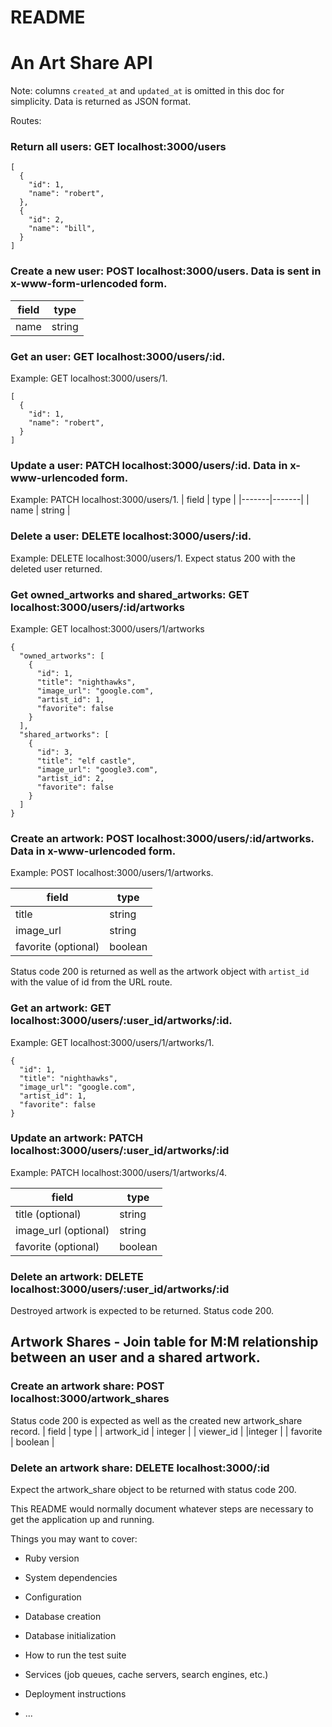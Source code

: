 # README

# An Art Share API
Note: columns `created_at` and `updated_at` 
is omitted in this doc for simplicity. Data is returned as JSON format.

Routes:

### Return all users: GET localhost:3000/users
```
[
  {
    "id": 1,
    "name": "robert",
  },
  {
    "id": 2,
    "name": "bill",
  }
]
```

### Create a new user: POST localhost:3000/users. Data is sent in x-www-form-urlencoded form.
| field | type |
|-------|-------|
| name  | string |

### Get an user: GET localhost:3000/users/:id.
Example: GET localhost:3000/users/1.
```
[
  {
    "id": 1,
    "name": "robert",
  }
]
```

### Update a user: PATCH localhost:3000/users/:id. Data in x-www-urlencoded form.
Example: PATCH localhost:3000/users/1.
| field | type |
|-------|-------|
| name  | string |

### Delete a user: DELETE localhost:3000/users/:id.
Example: DELETE localhost:3000/users/1.
Expect status 200 with the deleted user returned.

### Get owned_artworks and shared_artworks: GET localhost:3000/users/:id/artworks
Example: GET localhost:3000/users/1/artworks
```
{
  "owned_artworks": [
    {
      "id": 1,
      "title": "nighthawks",
      "image_url": "google.com",
      "artist_id": 1,
      "favorite": false
    }
  ],
  "shared_artworks": [
    {
      "id": 3,
      "title": "elf castle",
      "image_url": "google3.com",
      "artist_id": 2,
      "favorite": false
    }
  ]
}
```

### Create an artwork: POST localhost:3000/users/:id/artworks. Data in x-www-urlencoded form.
Example: POST localhost:3000/users/1/artworks.

| field               | type    |
|---------------------|---------|
| title               | string  |
| image_url           | string  |
| favorite (optional) | boolean |

Status code 200 is returned as well as the artwork object with `artist_id`
with the value of id from the URL route.

### Get an artwork: GET localhost:3000/users/:user_id/artworks/:id.
Example: GET localhost:3000/users/1/artworks/1.
```
{
  "id": 1,
  "title": "nighthawks",
  "image_url": "google.com",
  "artist_id": 1,
  "favorite": false
}
```

### Update an artwork: PATCH localhost:3000/users/:user_id/artworks/:id
Example: PATCH localhost:3000/users/1/artworks/4.

| field | type |
|-------|------|
| title (optional) | string |
| image_url (optional) | string |
| favorite (optional) | boolean|

### Delete an artwork: DELETE localhost:3000/users/:user_id/artworks/:id
Destroyed artwork is expected to be returned. Status code 200.

## Artwork Shares - Join table for M:M relationship between an user and a shared artwork.

### Create an artwork share: POST localhost:3000/artwork_shares
Status code 200 is expected as well as the created new artwork_share record.
| field | type |
| artwork_id | integer |
| viewer_id | |integer |
| favorite | boolean |

### Delete an artwork share: DELETE localhost:3000/:id
Expect the artwork_share object to be returned with status code 200.



This README would normally document whatever steps are necessary to get the
application up and running.

Things you may want to cover:

* Ruby version

* System dependencies

* Configuration

* Database creation

* Database initialization

* How to run the test suite

* Services (job queues, cache servers, search engines, etc.)

* Deployment instructions

* ...
